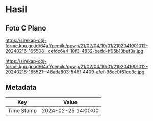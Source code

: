 # Hasil

## Foto C Plano

https://sirekap-obj-formc.kpu.go.id/64af/pemilu/ppwp/21/02/04/10/01/2102041001012-20240216-165508--cefdc6e4-10f3-4832-bedd-ff95b13bef3a.jpg

https://sirekap-obj-formc.kpu.go.id/64af/pemilu/ppwp/21/02/04/10/01/2102041001012-20240216-165521--46ada803-546f-4409-afef-96cc0f61ee8c.jpg


## Metadata

| Key        | Value               |
| ---------- | ------------------- |
| Time Stamp | 2024-02-25 14:00:00 |



